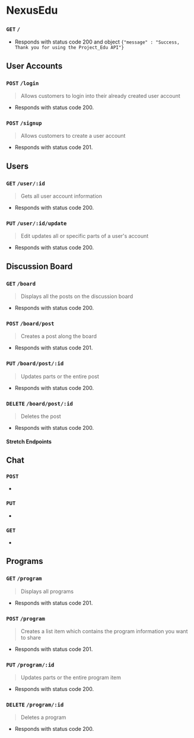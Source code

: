 # NexusEdu


###  `GET` `/`

* Responds with status code 200 and object `{"message" : "Success, Thank you for using the Project_Edu API"}`

##  User Accounts
### `POST` `/login`
> Allows customers to login into their already created user account
* Responds with status code 200.

### `POST` `/signup`
> Allows customers to create a user account
* Responds with status code 201.

##  Users
### `GET` `/user/:id`
> Gets all user account information
* Responds with status code 200.

### `PUT` `/user/:id/update`
> Edit updates all or specific parts of a user's account
* Responds with status code 200.

##  Discussion Board
### `GET` `/board`
> Displays all the posts on the discussion board
* Responds with status code 200.

### `POST` `/board/post`
> Creates a post along the board
* Responds with status code 201.

### `PUT` `/board/post/:id`
> Updates parts or the entire post
* Responds with status code 200.

### `DELETE` `/board/post/:id`
> Deletes the post
* Responds with status code 200.


#### Stretch Endpoints

##  Chat
### `POST`
*
### `PUT`
*
### `GET`
*

##  Programs
### `GET` `/program`
> Displays all programs
* Responds with status code 201.
### `POST` `/program`
> Creates a list item which contains the program information you want to share
* Responds with status code 201.

### `PUT` `/program/:id`
> Updates parts or the entire program item
* Responds with status code 200.

### `DELETE` `/program/:id`
> Deletes a program
* Responds with status code 200.